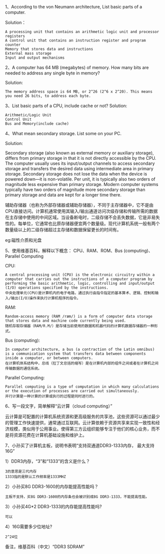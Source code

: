 1、According to the von Neumann architecture, List basic parts of a computer.

Solution：

    A processing unit that contains an arithmetic logic unit and processor registers
    A control unit that contains an instruction register and program counter
    Memory that stores data and instructions
    External mass storage
    Input and output mechanisms

2、A computer has 64 MB (megabytes) of memory. How many bits are needed to address any single byte in memory?

Solution:

    The memory address space is 64 MB, or 2^26 (2^6 x 2^20). This means you need 26 bits, to address each byte.
 
3、List basic parts of a CPU, include cache or not?
Solution:
    
    Arithmetic/Logic Unit
    Control Unit
    Bus and Memory(include cache)
    
4、What mean secondary storage. List some on your PC.

Solution:

Secondary storage (also known as external memory or auxiliary storage), differs from primary storage in that it is not directly accessible by the CPU. The computer usually uses its input/output channels to access secondary storage and transfers the desired data using intermediate area in primary storage. Secondary storage does not lose the data when the device is powered down—it is non-volatile. Per unit, it is typically also two orders of magnitude less expensive than primary storage. Modern computer systems typically have two orders of magnitude more secondary storage than primary storage and data are kept for a longer time there. 

辅助存储器（也称为外部存储器或辅助存储器），不同于主存储器中，它不是由CPU直接访问。计算机通常使用其输入/输出通道访问次级存储和传输所需的数据在主存储中使用的中间区域。当设备断电时，二级存储不会丢失数据，它是非易失性的。每单位，它通常也比原存储器便宜两个数量级。现代计算机系统一般有两个数量级以上的二级存储超过主存储和数据保留更长的时间有。

eg:磁性介质和光盘

5、使用维基百科，解释以下概念： CPU、RAM、ROM、Bus (computing)、Parallel Computing 

CPU:

    A central processing unit (CPU) is the electronic circuitry within a computer that carries out the instructions of a computer program by performing the basic arithmetic, logic, controlling and input/output (I/O) operations specified by the instructions. 
    中央处理单元(CPU)是计算机内的电子电路，通过执行由指令指定的基本算术、逻辑、控制和输入/输出(I/O)操作来执行计算机程序的指令。
RAM:
    
    Random-access memory (RAM /ræm/) is a form of computer data storage that stores data and machine code currently being used.
    随机存取存储器（RAM/R.M/）是存储当前使用的数据和机器代码的计算机数据存储器的一种形式。
Bus (computing):

    In computer architecture, a bus (a contraction of the Latin omnibus) is a communication system that transfers data between components inside a computer, or between computers.
    在计算机体系结构中，总线（拉丁文总括的缩写）是在计算机内部的组件之间或者在计算机之间传输数据的通信系统。
Parallel Computing:

    Parallel computing is a type of computation in which many calculations or the execution of processes are carried out simultaneously.
    并行计算是一种计算的计算或执行的过程是同时进行的。

6、写一段文字，简单解释“云计算（cloud computing）”

云计算是可配置的计算机系统资源和更高级服务的共享池，这些资源可以通过最少的管理工作快速提供，通常通过互联网。云计算依赖于资源共享来实现一致性和经济规模，类似用于公用事业。使得第三方云组织能够专注于他们的核心业务，而不是将资源花费在计算机基础设施和维护上。


7、小孙买了计算机主板，说明书表明“支持双通道DDR3-1333内存， 最大支持16G”

1）DDR3内存，“3”和“1333”的含义是什么？

    3的意思是三代内存
    1333指的是默认工作频率是1333MHZ

2）小孙买8G DDR3-1600的内存能提高性能吗？ 

    主板不支持，买8G DDR3-1600的内存条也会被识别成8G DDR3-1333，不能提高性能。

3）小孙买4G*2 DDR3-1333的内存能提高性能吗?

    可以

4）16G需要多少位地址?

    2^24位

备注，维基百科（中文）“DDR3 SDRAM”